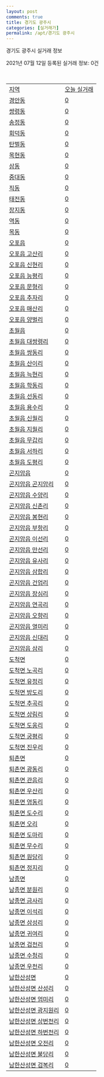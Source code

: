 ```yaml
---
layout: post
comments: true
title: 경기도 광주시
categories: [실거래가]
permalink: /apt/경기도 광주시
---
```


경기도 광주시 실거래 정보

2021년 07월 12일 등록된 실거래 정보: 0건

<script type="text/javascript">
  google.charts.load('current', {'packages':['corechart']});
  google.charts.setOnLoadCallback(drawChart);

  function drawChart() {
    var data = google.visualization.arrayToDataTable([['거래일', '매매', '전월세', '전매'], ['20-07', 326, 215, 23], ['20-08', 408, 296, 38], ['20-09', 334, 255, 37], ['20-10', 427, 237, 29], ['20-11', 383, 194, 12], ['20-12', 416, 229, 38], ['21-01', 315, 223, 22], ['21-02', 271, 209, 165], ['21-03', 288, 253, 71], ['21-04', 269, 171, 60], ['21-05', 330, 221, 48], ['21-06', 246, 188, 19], ['21-07', 27, 28, 3]]);

    var options = {
      title: '최근 1년간 유형별 거래량 추이',
      legend: { position: 'bottom' }
    };

    var chart = new google.visualization.LineChart(document.getElementById('columnchart_material'));
    chart.draw(data, (options));
  }
</script>

<div id="columnchart_material" style="width: 95%; margin-left: -35px"></div>
<br>
<table class="sortable">
  <tr>
    <td><a href="#">지역</a></td>
    <td><a href="#">오늘 실거래</a></td>
  </tr>

  
  <tr class="item">
    <td><a href="경기도 광주시 경안동">경안동</a></td>
    <td><a href="경기도 광주시 경안동">0</a></td>
  </tr>
    

  <tr class="item">
    <td><a href="경기도 광주시 쌍령동">쌍령동</a></td>
    <td><a href="경기도 광주시 쌍령동">0</a></td>
  </tr>
    

  <tr class="item">
    <td><a href="경기도 광주시 송정동">송정동</a></td>
    <td><a href="경기도 광주시 송정동">0</a></td>
  </tr>
    

  <tr class="item">
    <td><a href="경기도 광주시 회덕동">회덕동</a></td>
    <td><a href="경기도 광주시 회덕동">0</a></td>
  </tr>
    

  <tr class="item">
    <td><a href="경기도 광주시 탄벌동">탄벌동</a></td>
    <td><a href="경기도 광주시 탄벌동">0</a></td>
  </tr>
    

  <tr class="item">
    <td><a href="경기도 광주시 목현동">목현동</a></td>
    <td><a href="경기도 광주시 목현동">0</a></td>
  </tr>
    

  <tr class="item">
    <td><a href="경기도 광주시 삼동">삼동</a></td>
    <td><a href="경기도 광주시 삼동">0</a></td>
  </tr>
    

  <tr class="item">
    <td><a href="경기도 광주시 중대동">중대동</a></td>
    <td><a href="경기도 광주시 중대동">0</a></td>
  </tr>
    

  <tr class="item">
    <td><a href="경기도 광주시 직동">직동</a></td>
    <td><a href="경기도 광주시 직동">0</a></td>
  </tr>
    

  <tr class="item">
    <td><a href="경기도 광주시 태전동">태전동</a></td>
    <td><a href="경기도 광주시 태전동">0</a></td>
  </tr>
    

  <tr class="item">
    <td><a href="경기도 광주시 장지동">장지동</a></td>
    <td><a href="경기도 광주시 장지동">0</a></td>
  </tr>
    

  <tr class="item">
    <td><a href="경기도 광주시 역동">역동</a></td>
    <td><a href="경기도 광주시 역동">0</a></td>
  </tr>
    

  <tr class="item">
    <td><a href="경기도 광주시 목동">목동</a></td>
    <td><a href="경기도 광주시 목동">0</a></td>
  </tr>
    

  <tr class="item">
    <td><a href="경기도 광주시 오포읍">오포읍</a></td>
    <td><a href="경기도 광주시 오포읍">0</a></td>
  </tr>
    

  <tr class="item">
    <td><a href="경기도 광주시 오포읍 고산리">오포읍 고산리</a></td>
    <td><a href="경기도 광주시 오포읍 고산리">0</a></td>
  </tr>
    

  <tr class="item">
    <td><a href="경기도 광주시 오포읍 신현리">오포읍 신현리</a></td>
    <td><a href="경기도 광주시 오포읍 신현리">0</a></td>
  </tr>
    

  <tr class="item">
    <td><a href="경기도 광주시 오포읍 능평리">오포읍 능평리</a></td>
    <td><a href="경기도 광주시 오포읍 능평리">0</a></td>
  </tr>
    

  <tr class="item">
    <td><a href="경기도 광주시 오포읍 문형리">오포읍 문형리</a></td>
    <td><a href="경기도 광주시 오포읍 문형리">0</a></td>
  </tr>
    

  <tr class="item">
    <td><a href="경기도 광주시 오포읍 추자리">오포읍 추자리</a></td>
    <td><a href="경기도 광주시 오포읍 추자리">0</a></td>
  </tr>
    

  <tr class="item">
    <td><a href="경기도 광주시 오포읍 매산리">오포읍 매산리</a></td>
    <td><a href="경기도 광주시 오포읍 매산리">0</a></td>
  </tr>
    

  <tr class="item">
    <td><a href="경기도 광주시 오포읍 양벌리">오포읍 양벌리</a></td>
    <td><a href="경기도 광주시 오포읍 양벌리">0</a></td>
  </tr>
    

  <tr class="item">
    <td><a href="경기도 광주시 초월읍">초월읍</a></td>
    <td><a href="경기도 광주시 초월읍">0</a></td>
  </tr>
    

  <tr class="item">
    <td><a href="경기도 광주시 초월읍 대쌍령리">초월읍 대쌍령리</a></td>
    <td><a href="경기도 광주시 초월읍 대쌍령리">0</a></td>
  </tr>
    

  <tr class="item">
    <td><a href="경기도 광주시 초월읍 쌍동리">초월읍 쌍동리</a></td>
    <td><a href="경기도 광주시 초월읍 쌍동리">0</a></td>
  </tr>
    

  <tr class="item">
    <td><a href="경기도 광주시 초월읍 산이리">초월읍 산이리</a></td>
    <td><a href="경기도 광주시 초월읍 산이리">0</a></td>
  </tr>
    

  <tr class="item">
    <td><a href="경기도 광주시 초월읍 늑현리">초월읍 늑현리</a></td>
    <td><a href="경기도 광주시 초월읍 늑현리">0</a></td>
  </tr>
    

  <tr class="item">
    <td><a href="경기도 광주시 초월읍 학동리">초월읍 학동리</a></td>
    <td><a href="경기도 광주시 초월읍 학동리">0</a></td>
  </tr>
    

  <tr class="item">
    <td><a href="경기도 광주시 초월읍 선동리">초월읍 선동리</a></td>
    <td><a href="경기도 광주시 초월읍 선동리">0</a></td>
  </tr>
    

  <tr class="item">
    <td><a href="경기도 광주시 초월읍 용수리">초월읍 용수리</a></td>
    <td><a href="경기도 광주시 초월읍 용수리">0</a></td>
  </tr>
    

  <tr class="item">
    <td><a href="경기도 광주시 초월읍 신월리">초월읍 신월리</a></td>
    <td><a href="경기도 광주시 초월읍 신월리">0</a></td>
  </tr>
    

  <tr class="item">
    <td><a href="경기도 광주시 초월읍 지월리">초월읍 지월리</a></td>
    <td><a href="경기도 광주시 초월읍 지월리">0</a></td>
  </tr>
    

  <tr class="item">
    <td><a href="경기도 광주시 초월읍 무갑리">초월읍 무갑리</a></td>
    <td><a href="경기도 광주시 초월읍 무갑리">0</a></td>
  </tr>
    

  <tr class="item">
    <td><a href="경기도 광주시 초월읍 서하리">초월읍 서하리</a></td>
    <td><a href="경기도 광주시 초월읍 서하리">0</a></td>
  </tr>
    

  <tr class="item">
    <td><a href="경기도 광주시 초월읍 도평리">초월읍 도평리</a></td>
    <td><a href="경기도 광주시 초월읍 도평리">0</a></td>
  </tr>
    

  <tr class="item">
    <td><a href="경기도 광주시 곤지암읍">곤지암읍</a></td>
    <td><a href="경기도 광주시 곤지암읍">0</a></td>
  </tr>
    

  <tr class="item">
    <td><a href="경기도 광주시 곤지암읍 곤지암리">곤지암읍 곤지암리</a></td>
    <td><a href="경기도 광주시 곤지암읍 곤지암리">0</a></td>
  </tr>
    

  <tr class="item">
    <td><a href="경기도 광주시 곤지암읍 수양리">곤지암읍 수양리</a></td>
    <td><a href="경기도 광주시 곤지암읍 수양리">0</a></td>
  </tr>
    

  <tr class="item">
    <td><a href="경기도 광주시 곤지암읍 신촌리">곤지암읍 신촌리</a></td>
    <td><a href="경기도 광주시 곤지암읍 신촌리">0</a></td>
  </tr>
    

  <tr class="item">
    <td><a href="경기도 광주시 곤지암읍 봉현리">곤지암읍 봉현리</a></td>
    <td><a href="경기도 광주시 곤지암읍 봉현리">0</a></td>
  </tr>
    

  <tr class="item">
    <td><a href="경기도 광주시 곤지암읍 부항리">곤지암읍 부항리</a></td>
    <td><a href="경기도 광주시 곤지암읍 부항리">0</a></td>
  </tr>
    

  <tr class="item">
    <td><a href="경기도 광주시 곤지암읍 이선리">곤지암읍 이선리</a></td>
    <td><a href="경기도 광주시 곤지암읍 이선리">0</a></td>
  </tr>
    

  <tr class="item">
    <td><a href="경기도 광주시 곤지암읍 만선리">곤지암읍 만선리</a></td>
    <td><a href="경기도 광주시 곤지암읍 만선리">0</a></td>
  </tr>
    

  <tr class="item">
    <td><a href="경기도 광주시 곤지암읍 유사리">곤지암읍 유사리</a></td>
    <td><a href="경기도 광주시 곤지암읍 유사리">0</a></td>
  </tr>
    

  <tr class="item">
    <td><a href="경기도 광주시 곤지암읍 삼합리">곤지암읍 삼합리</a></td>
    <td><a href="경기도 광주시 곤지암읍 삼합리">0</a></td>
  </tr>
    

  <tr class="item">
    <td><a href="경기도 광주시 곤지암읍 건업리">곤지암읍 건업리</a></td>
    <td><a href="경기도 광주시 곤지암읍 건업리">0</a></td>
  </tr>
    

  <tr class="item">
    <td><a href="경기도 광주시 곤지암읍 장심리">곤지암읍 장심리</a></td>
    <td><a href="경기도 광주시 곤지암읍 장심리">0</a></td>
  </tr>
    

  <tr class="item">
    <td><a href="경기도 광주시 곤지암읍 연곡리">곤지암읍 연곡리</a></td>
    <td><a href="경기도 광주시 곤지암읍 연곡리">0</a></td>
  </tr>
    

  <tr class="item">
    <td><a href="경기도 광주시 곤지암읍 오향리">곤지암읍 오향리</a></td>
    <td><a href="경기도 광주시 곤지암읍 오향리">0</a></td>
  </tr>
    

  <tr class="item">
    <td><a href="경기도 광주시 곤지암읍 열미리">곤지암읍 열미리</a></td>
    <td><a href="경기도 광주시 곤지암읍 열미리">0</a></td>
  </tr>
    

  <tr class="item">
    <td><a href="경기도 광주시 곤지암읍 신대리">곤지암읍 신대리</a></td>
    <td><a href="경기도 광주시 곤지암읍 신대리">0</a></td>
  </tr>
    

  <tr class="item">
    <td><a href="경기도 광주시 곤지암읍 삼리">곤지암읍 삼리</a></td>
    <td><a href="경기도 광주시 곤지암읍 삼리">0</a></td>
  </tr>
    

  <tr class="item">
    <td><a href="경기도 광주시 도척면">도척면</a></td>
    <td><a href="경기도 광주시 도척면">0</a></td>
  </tr>
    

  <tr class="item">
    <td><a href="경기도 광주시 도척면 노곡리">도척면 노곡리</a></td>
    <td><a href="경기도 광주시 도척면 노곡리">0</a></td>
  </tr>
    

  <tr class="item">
    <td><a href="경기도 광주시 도척면 유정리">도척면 유정리</a></td>
    <td><a href="경기도 광주시 도척면 유정리">0</a></td>
  </tr>
    

  <tr class="item">
    <td><a href="경기도 광주시 도척면 방도리">도척면 방도리</a></td>
    <td><a href="경기도 광주시 도척면 방도리">0</a></td>
  </tr>
    

  <tr class="item">
    <td><a href="경기도 광주시 도척면 추곡리">도척면 추곡리</a></td>
    <td><a href="경기도 광주시 도척면 추곡리">0</a></td>
  </tr>
    

  <tr class="item">
    <td><a href="경기도 광주시 도척면 상림리">도척면 상림리</a></td>
    <td><a href="경기도 광주시 도척면 상림리">0</a></td>
  </tr>
    

  <tr class="item">
    <td><a href="경기도 광주시 도척면 도웅리">도척면 도웅리</a></td>
    <td><a href="경기도 광주시 도척면 도웅리">0</a></td>
  </tr>
    

  <tr class="item">
    <td><a href="경기도 광주시 도척면 궁평리">도척면 궁평리</a></td>
    <td><a href="경기도 광주시 도척면 궁평리">0</a></td>
  </tr>
    

  <tr class="item">
    <td><a href="경기도 광주시 도척면 진우리">도척면 진우리</a></td>
    <td><a href="경기도 광주시 도척면 진우리">0</a></td>
  </tr>
    

  <tr class="item">
    <td><a href="경기도 광주시 퇴촌면">퇴촌면</a></td>
    <td><a href="경기도 광주시 퇴촌면">0</a></td>
  </tr>
    

  <tr class="item">
    <td><a href="경기도 광주시 퇴촌면 광동리">퇴촌면 광동리</a></td>
    <td><a href="경기도 광주시 퇴촌면 광동리">0</a></td>
  </tr>
    

  <tr class="item">
    <td><a href="경기도 광주시 퇴촌면 관음리">퇴촌면 관음리</a></td>
    <td><a href="경기도 광주시 퇴촌면 관음리">0</a></td>
  </tr>
    

  <tr class="item">
    <td><a href="경기도 광주시 퇴촌면 우산리">퇴촌면 우산리</a></td>
    <td><a href="경기도 광주시 퇴촌면 우산리">0</a></td>
  </tr>
    

  <tr class="item">
    <td><a href="경기도 광주시 퇴촌면 영동리">퇴촌면 영동리</a></td>
    <td><a href="경기도 광주시 퇴촌면 영동리">0</a></td>
  </tr>
    

  <tr class="item">
    <td><a href="경기도 광주시 퇴촌면 도수리">퇴촌면 도수리</a></td>
    <td><a href="경기도 광주시 퇴촌면 도수리">0</a></td>
  </tr>
    

  <tr class="item">
    <td><a href="경기도 광주시 퇴촌면 오리">퇴촌면 오리</a></td>
    <td><a href="경기도 광주시 퇴촌면 오리">0</a></td>
  </tr>
    

  <tr class="item">
    <td><a href="경기도 광주시 퇴촌면 도마리">퇴촌면 도마리</a></td>
    <td><a href="경기도 광주시 퇴촌면 도마리">0</a></td>
  </tr>
    

  <tr class="item">
    <td><a href="경기도 광주시 퇴촌면 무수리">퇴촌면 무수리</a></td>
    <td><a href="경기도 광주시 퇴촌면 무수리">0</a></td>
  </tr>
    

  <tr class="item">
    <td><a href="경기도 광주시 퇴촌면 원당리">퇴촌면 원당리</a></td>
    <td><a href="경기도 광주시 퇴촌면 원당리">0</a></td>
  </tr>
    

  <tr class="item">
    <td><a href="경기도 광주시 퇴촌면 정지리">퇴촌면 정지리</a></td>
    <td><a href="경기도 광주시 퇴촌면 정지리">0</a></td>
  </tr>
    

  <tr class="item">
    <td><a href="경기도 광주시 남종면">남종면</a></td>
    <td><a href="경기도 광주시 남종면">0</a></td>
  </tr>
    

  <tr class="item">
    <td><a href="경기도 광주시 남종면 분원리">남종면 분원리</a></td>
    <td><a href="경기도 광주시 남종면 분원리">0</a></td>
  </tr>
    

  <tr class="item">
    <td><a href="경기도 광주시 남종면 금사리">남종면 금사리</a></td>
    <td><a href="경기도 광주시 남종면 금사리">0</a></td>
  </tr>
    

  <tr class="item">
    <td><a href="경기도 광주시 남종면 이석리">남종면 이석리</a></td>
    <td><a href="경기도 광주시 남종면 이석리">0</a></td>
  </tr>
    

  <tr class="item">
    <td><a href="경기도 광주시 남종면 삼성리">남종면 삼성리</a></td>
    <td><a href="경기도 광주시 남종면 삼성리">0</a></td>
  </tr>
    

  <tr class="item">
    <td><a href="경기도 광주시 남종면 귀여리">남종면 귀여리</a></td>
    <td><a href="경기도 광주시 남종면 귀여리">0</a></td>
  </tr>
    

  <tr class="item">
    <td><a href="경기도 광주시 남종면 검천리">남종면 검천리</a></td>
    <td><a href="경기도 광주시 남종면 검천리">0</a></td>
  </tr>
    

  <tr class="item">
    <td><a href="경기도 광주시 남종면 수청리">남종면 수청리</a></td>
    <td><a href="경기도 광주시 남종면 수청리">0</a></td>
  </tr>
    

  <tr class="item">
    <td><a href="경기도 광주시 남종면 우천리">남종면 우천리</a></td>
    <td><a href="경기도 광주시 남종면 우천리">0</a></td>
  </tr>
    

  <tr class="item">
    <td><a href="경기도 광주시 남한산성면">남한산성면</a></td>
    <td><a href="경기도 광주시 남한산성면">0</a></td>
  </tr>
    

  <tr class="item">
    <td><a href="경기도 광주시 남한산성면 산성리">남한산성면 산성리</a></td>
    <td><a href="경기도 광주시 남한산성면 산성리">0</a></td>
  </tr>
    

  <tr class="item">
    <td><a href="경기도 광주시 남한산성면 엄미리">남한산성면 엄미리</a></td>
    <td><a href="경기도 광주시 남한산성면 엄미리">0</a></td>
  </tr>
    

  <tr class="item">
    <td><a href="경기도 광주시 남한산성면 광지원리">남한산성면 광지원리</a></td>
    <td><a href="경기도 광주시 남한산성면 광지원리">0</a></td>
  </tr>
    

  <tr class="item">
    <td><a href="경기도 광주시 남한산성면 상번천리">남한산성면 상번천리</a></td>
    <td><a href="경기도 광주시 남한산성면 상번천리">0</a></td>
  </tr>
    

  <tr class="item">
    <td><a href="경기도 광주시 남한산성면 하번천리">남한산성면 하번천리</a></td>
    <td><a href="경기도 광주시 남한산성면 하번천리">0</a></td>
  </tr>
    

  <tr class="item">
    <td><a href="경기도 광주시 남한산성면 오전리">남한산성면 오전리</a></td>
    <td><a href="경기도 광주시 남한산성면 오전리">0</a></td>
  </tr>
    

  <tr class="item">
    <td><a href="경기도 광주시 남한산성면 불당리">남한산성면 불당리</a></td>
    <td><a href="경기도 광주시 남한산성면 불당리">0</a></td>
  </tr>
    

  <tr class="item">
    <td><a href="경기도 광주시 남한산성면 검복리">남한산성면 검복리</a></td>
    <td><a href="경기도 광주시 남한산성면 검복리">0</a></td>
  </tr>
    


</table>


    